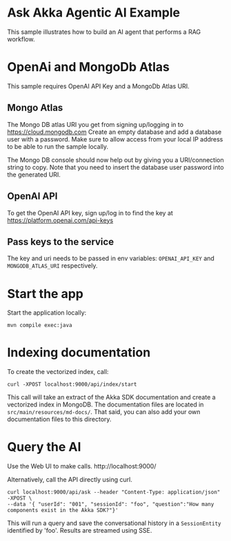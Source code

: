 # Ask Akka Agentic AI Example

This sample illustrates how to build an AI agent that performs a RAG workflow. 

# OpenAi and MongoDb Atlas

This sample requires OpenAI API Key and a MongoDb Atlas URI. 

## Mongo Atlas
The Mongo DB atlas URI you get from signing up/logging in to https://cloud.mongodb.com
Create an empty database and add a database user with a password. Make sure to allow access from your local IP address
to be able to run the sample locally.

The Mongo DB console should now help out by giving you a URI/connection
string to copy. Note that you need to insert the database user password into the generated URI.

## OpenAI API
To get the OpenAI API key, sign up/log in to find the key at https://platform.openai.com/api-keys

## Pass keys to the service

The key and uri needs to be passed in env variables:
`OPENAI_API_KEY` and `MONGODB_ATLAS_URI` respectively.


# Start the app

Start the application locally:

```shell
mvn compile exec:java
```

# Indexing documentation

To create the vectorized index, call: 

```shell
curl -XPOST localhost:9000/api/index/start 
```
This call will take an extract of the Akka SDK documentation and create a vectorized index in MongoDB.
The documentation files are located in `src/main/resources/md-docs/`. That said, you can also add your own documentation files to this directory.

# Query the AI

Use the Web UI to make calls.
http://localhost:9000/

Alternatively, call the API directly using curl.

```shell
curl localhost:9000/api/ask --header "Content-Type: application/json" -XPOST \
--data '{ "userId": "001", "sessionId": "foo", "question":"How many components exist in the Akka SDK?"}'
```

This will run a query and save the conversational history in a `SessionEntity` identified by 'foo'.
Results are streamed using SSE.

